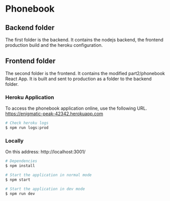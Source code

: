 # Phonebook

## Backend folder
The first folder is the backend. It contains the nodejs backend, the frontend production build and the heroku configuration.

## Frontend folder
The second folder is the frontend. It contains the modified part2/phonebook React App.
It is built and sent to production as a folder to the backend folder.

### Heroku Application
To access the phonebook application online, use the following URL.
https://enigmatic-peak-42342.herokuapp.com

```bash
# Check heroku logs
$ npm run logs:prod
```

### Locally

On this address:
http://localhost:3001/

```bash
# Dependencies
$ npm install

# Start the application in normal mode
$ npm start

# Start the application in dev mode
$ npm run dev
```